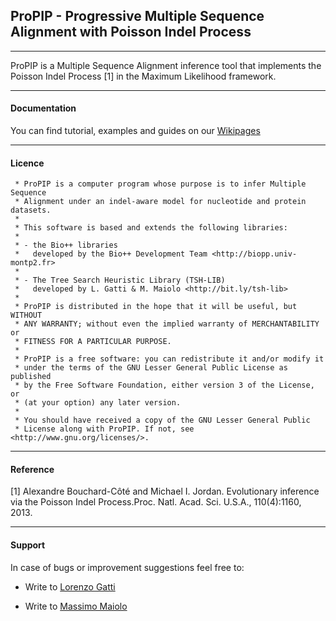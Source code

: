 ## ProPIP - Progressive Multiple Sequence Alignment with Poisson Indel Process

----

ProPIP is a Multiple Sequence Alignment inference tool that implements the Poisson Indel Process [1] in the Maximum Likelihood framework.

----
#### Documentation

You can find tutorial, examples and guides on our [Wikipages](https://github.com/acg-team/ProPIP/wiki/ProPIP:-Progressive-Multiple-Sequence-Alignment-with-Poisson-Indel-Process)

----
#### Licence

     * ProPIP is a computer program whose purpose is to infer Multiple Sequence 
     * Alignment under an indel-aware model for nucleotide and protein datasets.
     *
     * This software is based and extends the following libraries:
     *
     * - the Bio++ libraries
     *   developed by the Bio++ Development Team <http://biopp.univ-montp2.fr>
     *
     * - The Tree Search Heuristic Library (TSH-LIB)
     *   developed by L. Gatti & M. Maiolo <http://bit.ly/tsh-lib>
     *
     * ProPIP is distributed in the hope that it will be useful, but WITHOUT
     * ANY WARRANTY; without even the implied warranty of MERCHANTABILITY or
     * FITNESS FOR A PARTICULAR PURPOSE.
     *
     * ProPIP is a free software: you can redistribute it and/or modify it
     * under the terms of the GNU Lesser General Public License as published
     * by the Free Software Foundation, either version 3 of the License, or
     * (at your option) any later version.
     *
     * You should have received a copy of the GNU Lesser General Public
     * License along with ProPIP. If not, see <http://www.gnu.org/licenses/>.

----
#### Reference

[1] Alexandre Bouchard-Côté and Michael I. Jordan. Evolutionary inference via the Poisson Indel Process.Proc. Natl. Acad. Sci. U.S.A., 110(4):1160, 2013.

----
#### Support
In case of bugs or improvement suggestions feel free to:
    
- Write to [Lorenzo Gatti](mailto:lorenzo.gatti@alumni.ethz.ch)
    
- Write to [Massimo Maiolo](mailto:massimo.maiolo@zhaw.ch)


